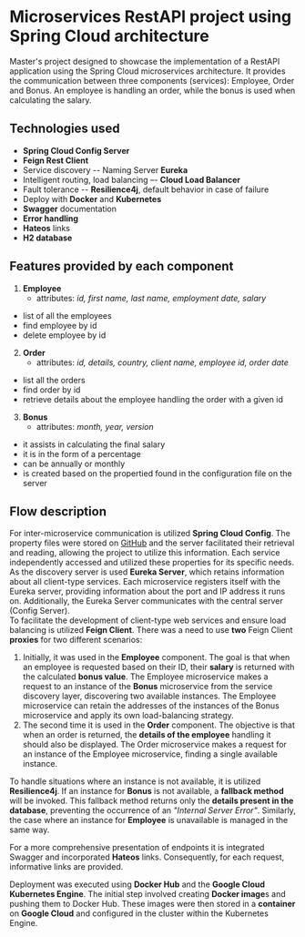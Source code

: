 # Microservices RestAPI project using Spring Cloud architecture
Master's project designed to showcase the implementation of a RestAPI application using the Spring Cloud microservices architecture. It provides the communication between three components (services): Employee, Order and Bonus. An employee is handling an order, while the bonus is used when calculating the salary. 
## Technologies used
- **Spring Cloud Config Server**
- **Feign Rest Client**
- Service discovery -- Naming Server **Eureka**
- Intelligent routing, load balancing –- **Cloud Load Balancer**
- Fault tolerance -- **Resilience4j**, default behavior in case of failure
- Deploy with **Docker** and **Kubernetes**
- **Swagger** documentation
- **Error handling**
- **Hateos** links
- **H2 database**
## Features provided by each component
1. **Employee**
      - attributes: _id, first name, last name, employment date, salary_
  - list of all the employees
  - find employee by id
  - delete employee by id
2. **Order**
      - attributes: _id, details, country, client name, employee id, order date_
  - list all the orders
  - find order by id
  - retrieve details about the employee handling the order with a given id
3. **Bonus**
      - attributes: _month, year, version_
  - it assists in calculating the final salary
  - it is in the form of a percentage
  - can be annually or monthly
  - is created based on the propertied found in the configuration file on the server

## Flow description
For inter-microservice communication is utilized **Spring Cloud Config**. The property files were stored on [GitHub](https://github.com/AnaOlteanu/config_files) and the server facilitated their retrieval and reading, allowing the project to utilize this information. Each service independently accessed and utilized these properties for its specific needs.
As the discovery server is used **Eureka Server**, which retains information about all client-type services. Each microservice registers itself with the Eureka server, providing information about the port and IP address it runs on. Additionally, the Eureka Server communicates with the central server (Config Server).
<br/>
To facilitate the development of client-type web services and ensure load balancing is utilized **Feign Client**. There was a need to use **two** Feign Client **proxies** for two different scenarios:
1. Initially, it was used in the **Employee** component. The goal is that when an employee is requested based on their ID, their **salary** is returned with the calculated **bonus value**. The Employee microservice makes a request to an instance of the **Bonus** microservice from the service discovery layer, discovering two available instances. The Employee microservice can retain the addresses of the instances of the Bonus microservice and apply its own load-balancing strategy.
2. The second time it is used in the **Order** component. The objective is that when an order is returned, the **details of the employee** handling it should also be displayed. The Order microservice makes a request for an instance of the Employee microservice, finding a single available instance.

To handle situations where an instance is not available, it is utilized **Resilience4j**. If an instance for **Bonus** is not available, a **fallback method** will be invoked. This fallback method returns only the **details present in the database**, preventing the occurrence of an _"Internal Server Error"_. Similarly, the case where an instance for **Employee** is unavailable is managed in the same way.

For a more comprehensive presentation of endpoints it is integrated Swagger and incorporated **Hateos** links. Consequently, for each request, informative links are provided.

Deployment was executed using **Docker Hub** and the **Google Cloud Kubernetes Engine**. The initial step involved creating **Docker image**s and pushing them to Docker Hub. These images were then stored in a **container** on **Google Cloud** and configured in the cluster within the Kubernetes Engine.










